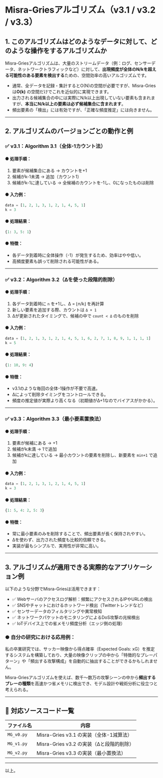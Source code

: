 # Misra-Griesアルゴリズム（v3.1 / v3.2 / v3.3）

## 1. このアルゴリズムはどのようなデータに対して、どのような操作をするアルゴリズムか

Misra-Griesアルゴリズムは、大量のストリームデータ（例：ログ、センサーデータ、ネットワークトラフィックなど）に対して、**出現頻度が全体のN/kを超える可能性のある要素を検出する**ための、空間効率の高いアルゴリズムです。

- 通常、全データを記録・集計するとO(N)の空間が必要ですが、Misra-Griesは**O(k)** の空間だけでこれを近似的に実現できます。
- 出力される候補集合の中には実際にN/k以上出現していない要素も含まれますが、**本当にN/k以上の要素は必ず候補集合に含まれます**。
- 頻出要素の「検出」には有効ですが、「正確な頻度推定」には向きません。

---

## 2. アルゴリズムのバージョンごとの動作と例

### ✅ v3.1：Algorithm 3.1（全体-1カウント法）

#### ● 処理手順：
1. 要素が候補集合にある → カウントを+1  
2. 候補がk-1未満 → 追加（カウント1）  
3. 候補がk-1に達している → 全候補のカウントを-1し、0になったものは削除  

#### ● 入力例：
```python
data = [1, 2, 1, 3, 1, 2, 1, 4, 5, 1]
k = 3
```
#### ● 処理結果：
```python
{1: 3, 5: 1}
```

#### ● 特徴：
- 各データ到着時に全体操作（-1）が発生するため、効率はやや低い。
- 高頻度要素も誤って削除される可能性がある。

---

### ✅ v3.2：Algorithm 3.2（Δを使った段階的削除）

#### ● 処理手順：
1. 各データ到着時に `n` を+1し、Δ = ⌊n/k⌋ を再計算  
2. 新しい要素を追加する際、カウントは `Δ + 1`  
3. Δが更新されたタイミングで、候補の中で `count < Δ` のものを削除  

#### ● 入力例：
```python
data = [1, 2, 1, 3, 1, 2, 1, 4, 5, 1, 6, 2, 7, 1, 8, 9, 1, 1, 1, 1]
k = 5
```
#### ● 処理結果：
```python
{1: 10, 9: 4}
```

#### ● 特徴：
- v3.1のような毎回の全体-1操作が不要で高速。
- Δによって削除タイミングをコントロールできる。
- 頻度の推定値が実際より高くなる（初期値がΔ+1なのでバイアスがかかる）。

---

### ✅ v3.3：Algorithm 3.3（最小要素置換法）

#### ● 処理手順：
1. 要素が候補にある → +1  
2. 候補がk未満 → 1で追加  
3. 候補がkに達している → 最小カウントの要素を削除し、新要素を `min+1` で追加  

#### ● 入力例：
```python
data = [1, 2, 1, 3, 1, 2, 1, 4, 5, 1]
k = 3
```
#### ● 処理結果：
```python
{1: 5, 4: 2, 5: 3}
```

#### ● 特徴：
- 常に最小要素のみを削除することで、頻出要素が長く保持されやすい。
- Δを使わず、出力された頻度も比較的信頼できる。
- 実装が最もシンプルで、実用性が非常に高い。

---

## 3. アルゴリズムが適用できる実際的なアプリケーション例

以下のような分野でMisra-Griesは活用できます：

- ✅ Webサーバのアクセスログ解析：頻繁にアクセスされるIPやURLの検出
- ✅ SNSやチャットにおけるホットワード検出（Twitterトレンドなど）
- ✅ センサーデータのフィルタリングや異常検知
- ✅ ネットワークパケットのモニタリングによるDoS攻撃の兆候検出
- ✅ IoTデバイス上での省メモリ頻度分析（エッジ側の処理）

### ● 自分の研究における応用例：

私の卒業研究では、サッカー映像から得点確率（Expected Goals: xG）を推定するシステムを構築しており、大量の映像クリップの中から「特徴的なプレーパターン」や「頻出する攻撃構成」を自動的に抽出することができるかもしれません。

Misra-Griesアルゴリズムを使えば、数千〜数万の攻撃シーンの中から**頻出するプレーの種類**を高速かつ省メモリに検出でき、モデル設計や戦術分析に役立つと考えられる。

---

## 📁 対応ソースコード一覧

| ファイル名 | 内容 |
|------------|------|
| `MG_v0.py` | Misra-Gries v3.1 の実装（全体-1減算法） |
| `MG_v1.py` | Misra-Gries v3.2 の実装（Δと段階的削除） |
| `MG_v2.py` | Misra-Gries v3.3 の実装（最小置換法） |

---

以上。